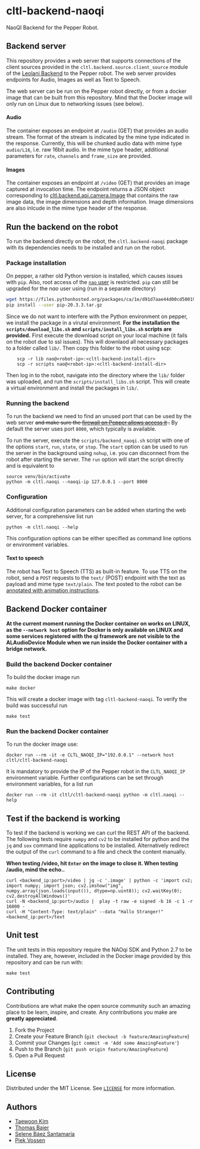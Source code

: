 # cltl-backend-naoqi

NaoQI Backend for the Pepper Robot.

## Backend server

This repository provides a web server that supports connections of the client sources provided in the
`cltl.backend.source.client_source` module of the [Leolani Backend](https://github.com/leolani/cltl-backend/)
to the Pepper robot. The web server provides endpoints for Audio, Images as well as Text to Speech.

The web server can be run on the Pepper robot directly, or from a docker image that can be built from this repository.
Mind that the Docker image will only run on Linux due to networking issues (see below).

#### Audio

The container exposes an endpoint at `/audio` (GET) that provides an audio stream. The format of the stream is indicated
by the mine type indicated in the response. Currently, this will be chunked audio data with mime type `audio/L16`, i.e.
raw 16bit audio. In the mime type header, additional parameters for `rate`, `channels` and `frame_size` are provided.

#### Images

The container exposes an endpoint at `/video` (GET) that provides an image captured at invocation time. The endpoint
returns a JSON object corresponding to
[cltl.backend.api.camera.Image](https://github.com/leolani/cltl-backend/blob/eliza/src/cltl/backend/api/camera.py)
that contains the raw image data, the image dimensions and depth information. Image dimensions are also inlcude in the
mime type header of the response.

## Run the backend on the robot

To run the backend directly on the robot, the `cltl.backend-naoqi` package with its dependencies needs to be installed
and run on the robot.

### Package installation

On pepper, a rather old Python version is installed, which causes issues with `pip`. Also, root access of
the [`nao` user](http://doc.aldebaran.com/2-4/dev/tools/opennao.html#naoqi-os-user-accounts)
is restricted. `pip` can still be upgraded for the _nao_ user using (run in a separate directory)

```bash
wget https://files.pythonhosted.org/packages/ca/1e/d91d7aae44d00cd5001957a1473e4e4b7d1d0f072d1af7c34b5899c9ccdf/pip-20.3.3.tar.gz
pip install --user pip-20.3.3.tar.gz
```

Since we do not want to interfere with the Python environment on pepper, we install the package in a virutal
environment. **For the installation the `scripts/download_libs.sh` and
`scripts/install_libs.sh` scripts are provided.** First execute the download script on your local machine (it fails on
the robot due to ssl issues). This will downlaod all necessary packages to a folder called `lib/`. Then copy this folder
to the robot using scp:

        scp -r lib nao@<robot-ip>:<cltl-backend-install-dir>
        scp -r scripts nao@<robot-ip>:<cltl-backend-install-dir>

Then log in to the robot, navigate into the directory where the `lib/` folder was uploaded, and run the
`scripts/install_libs.sh` script. This will create a virtual environment and install the packages in `lib/`.

### Running the backend

To run the backend we need to find an unused port that can be used by the web server
<del>and make sure
the [firewall on Pepper allows access it](http://doc.aldebaran.com/2-4/dev/tools/opennao.html#firewall-network-access-limitation)
.</del> By default the server uses port `8000`, which typically is available.

To run the server, execute the `scripts/backend_naoqi.sh` script with one of the options `start`, `run`, `state`,
or `stop`. The `start` option can be used to run the server in the background using `nohup`, i.e. you can disconnect
from the robot after starting the server. The `run` option will start the script directly and is equivalent to

```
source venv/bin/activate
python -m cltl.naoqi --naoqi-ip 127.0.0.1 --port 8000
```

### Configuration

Additional configuration parameters can be added when starting the web server, for a comprehensive list run

    python -m cltl.naoqi --help

This configuration options can be either specified as command line options or environment variables.

#### Text to speech

The robot has Text to Speech (TTS) as built-in feature. To use TTS on the robot, send a `POST` requests to the
`text/` (POST) endpoint with the text as payload and mime type `text/plain`. The text posted to the robot can
be [annotated with animation instructions](http://doc.aldebaran.com/2-1/naoqi/audio/alanimatedspeech.html).

## Backend Docker container

**At the current moment running the Docker container on works on LINUX, as the `--network host`
option for Docker is only available on LINUX and some services registered with the qi framework are not visible to the
ALAudioDevice Module when we run inside the Docker container with a bridge network.**

### Build the backend Docker container

To build the docker image run

    make docker

This will create a docker image with tag `cltl-backend-naoqi`. To verify the build was successful run

    make test

### Run the backend Docker container

To run the docker image use:

    docker run --rm -it -e CLTL_NAOQI_IP="192.0.0.1" --network host cltl/cltl-backend-naoqi

It is mandatory to provide the IP of the Pepper robot in the `CLTL_NAOQI_IP` environment variable. Further
configurations can be set through environment variables, for a list run

    docker run --rm -it cltl/cltl-backend-naoqi python -m cltl.naoqi --help

## Test if the backend is working

To test if the backend is working we can curl the REST API of the backend. The following tests require
`numpy` and `cv2` to be installed for python and the `jq` and `sox` command line applications to be installed.
Alternatively redirect the output of the `curl` command to a file and check the content manually.

**When testing /video, hit `Enter` on the image to close it. When testing /audio, mind the echo..**

```shell
curl <backend_ip:port>/video | jq -c '.image' | python -c 'import cv2; import numpy; import json; cv2.imshow("img", numpy.array(json.loads(input()), dtype=np.uint8)); cv2.waitKey(0); cv2.destroyAllWindows()'
curl -N <backend_ip:port>/audio |  play -t raw -e signed -b 16 -c 1 -r 16000 -
curl -H "Content-Type: text/plain" --data "Hallo Stranger!" <backend_ip:port>/text
```

## Unit test

The unit tests in this repository require the NAOqi SDK and Python 2.7 to be installed. They are, however, included in
the Docker image provided by this repository and can be run with:

    make test

## Contributing

Contributions are what make the open source community such an amazing place to be learn, inspire, and create. Any
contributions you make are **greatly appreciated**.

1. Fork the Project
2. Create your Feature Branch (`git checkout -b feature/AmazingFeature`)
3. Commit your Changes (`git commit -m 'Add some AmazingFeature'`)
4. Push to the Branch (`git push origin feature/AmazingFeature`)
5. Open a Pull Request

## License

Distributed under the MIT License. See [`LICENSE`](https://github.com/leolani/cltl-combot/blob/main/LICENCE) for more
information.

## Authors

* [Taewoon Kim](https://tae898.github.io/)
* [Thomas Baier](https://www.linkedin.com/in/thomas-baier-05519030/)
* [Selene Báez Santamaría](https://selbaez.github.io/)
* [Piek Vossen](https://github.com/piekvossen)